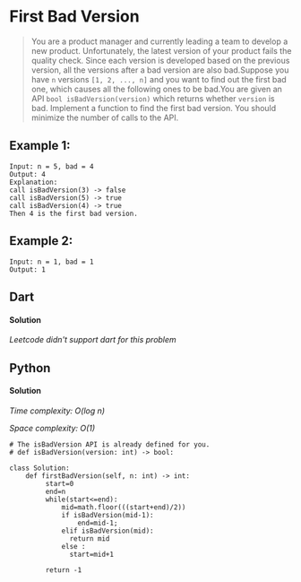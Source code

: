 # First Bad Version
>You are a product manager and currently leading a team to develop a new product. Unfortunately, the latest version of your product fails the quality check. Since each version is developed based on the previous version, all the versions after a bad version are also bad.Suppose you have `n` versions `[1, 2, ..., n]` and you want to find out the first bad one, which causes all the following ones to be bad.You are given an API `bool isBadVersion(version)` which returns whether `version` is bad. Implement a function to find the first bad version. You should minimize the number of calls to the API.

## Example 1:
```
Input: n = 5, bad = 4
Output: 4
Explanation:
call isBadVersion(3) -> false
call isBadVersion(5) -> true
call isBadVersion(4) -> true
Then 4 is the first bad version.
```
## Example 2:
```
Input: n = 1, bad = 1
Output: 1
```

## Dart
#### Solution
*Leetcode didn't support dart for this problem*


## Python
#### Solution
*Time complexity: O(log n)*

*Space complexity: O(1)*
```
# The isBadVersion API is already defined for you.
# def isBadVersion(version: int) -> bool:

class Solution:
    def firstBadVersion(self, n: int) -> int:
         start=0
         end=n
         while(start<=end):
             mid=math.floor(((start+end)/2))
             if isBadVersion(mid-1):
                 end=mid-1;
             elif isBadVersion(mid):
               return mid
             else :
               start=mid+1

         return -1
```
